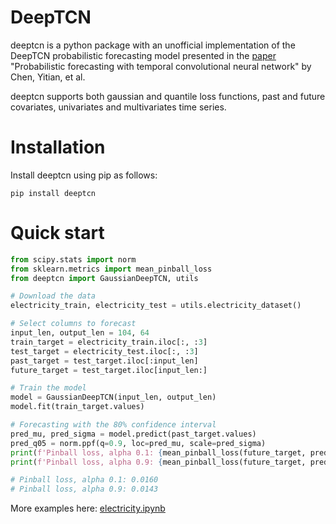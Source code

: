 # DeepTCN

deeptcn is a python package with an unofficial implementation of the DeepTCN probabilistic forecasting model presented in the [paper](https://www.sciencedirect.com/science/article/abs/pii/S0925231220303441) "Probabilistic forecasting with temporal convolutional neural network" by Chen, Yitian, et al.

deeptcn supports both gaussian and quantile loss functions, past and future covariates, univariates and multivariates time series.

# Installation

Install deeptcn using pip as follows:

`pip install deeptcn`

# Quick start

```python
from scipy.stats import norm
from sklearn.metrics import mean_pinball_loss
from deeptcn import GaussianDeepTCN, utils

# Download the data
electricity_train, electricity_test = utils.electricity_dataset()

# Select columns to forecast
input_len, output_len = 104, 64
train_target = electricity_train.iloc[:, :3]
test_target = electricity_test.iloc[:, :3]
past_target = test_target.iloc[:input_len]
future_target = test_target.iloc[input_len:]

# Train the model
model = GaussianDeepTCN(input_len, output_len)
model.fit(train_target.values)

# Forecasting with the 80% confidence interval
pred_mu, pred_sigma = model.predict(past_target.values)
pred_q05 = norm.ppf(q=0.9, loc=pred_mu, scale=pred_sigma)
print(f'Pinball loss, alpha 0.1: {mean_pinball_loss(future_target, pred_q01, alpha=0.1):.4f}')
print(f'Pinball loss, alpha 0.9: {mean_pinball_loss(future_target, pred_q09, alpha=0.9):.4f}')

# Pinball loss, alpha 0.1: 0.0160
# Pinball loss, alpha 0.9: 0.0143
```

More examples here: [electricity.ipynb](examples/electricity.ipynb)

